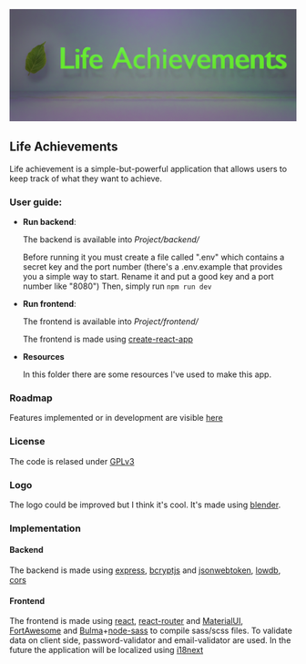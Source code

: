 ![](https://github.com/GhostyJade/LifeAchievements/blob/master/Resources/logo/github-placeholder.png)

## Life Achievements
Life achievement is a simple-but-powerful application that allows users to keep track of what they want to achieve.

### User guide:
 - **Run backend**:

    The backend is available into _Project/backend/_

    Before running it you must create a file called ".env" which contains a secret key and the port number (there's a .env.example that provides you a simple way to start. Rename it and put a good key and a port number like "8080")
    Then, simply run
    ```npm run dev```
 - **Run frontend**:
    
    The frontend is available into _Project/frontend/_

    The frontend is made using [create-react-app](https://github.com/facebook/create-react-app)
 - **Resources**

    In this folder there are some resources I've used to make this app.

### Roadmap
Features implemented or in development are visible [here](https://github.com/GhostyJade/LifeAchievements/projects/1)

### License 
The code is relased under [GPLv3](https://github.com/GhostyJade/LifeAchievements/blob/master/LICENSE)

### Logo
The logo could be improved but I think it's cool. It's made using [blender](https://blender.org).

### Implementation
#### Backend
The backend is made using [express](https://expressjs.com/), [bcryptjs](https://github.com/dcodeIO/bcrypt.js) and [jsonwebtoken](https://github.com/auth0/node-jsonwebtoken), [lowdb](https://github.com/typicode/lowdb), [cors](https://github.com/expressjs/cors) 

#### Frontend
The frontend is made using [react](https://reactjs.org/), [react-router](https://github.com/ReactTraining/react-router) and [MaterialUI](https://material-ui.com/), [FortAwesome](https://fortawesome.com/) and [Bulma](https://bulma.io)+[node-sass](https://github.com/sass/node-sass) to compile sass/scss files. To validate data on client side, password-validator and email-validator are used.
In the future the application will be localized using [i18next](https://www.i18next.com/)